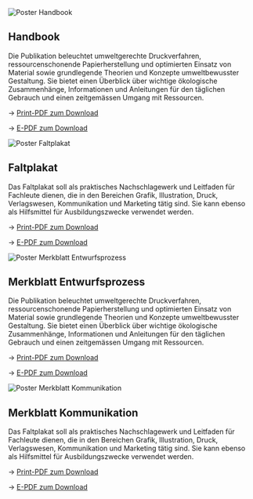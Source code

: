 <script>
    import Div from '$lib/components/Div.svelte'
</script>

<Div classes='max-auto flex flex-wrap gap-18 justify-start items-start pl-[5vw] md:pl-[0vw] lg:pl-[5vw]'>

<Div classes='max-w-[80vw] md:max-w-[40vw] lg:max-w-[20vw]'>

<img src="/img/poster1.png" alt="Poster Handbook" class="mx-auto max-h-[60vh] drop-shadow-[2px_2px_4px_var(--color-primary-500)] dark:drop-shadow-[2px_2px_4px_var(--color-primary-800)]"/>

## Handbook

Die Publikation beleuchtet umweltgerechte Druckverfahren, ressourcenschonende Papierherstellung und optimierten Einsatz von Material sowie grundlegende Theorien und Konzepte umweltbewusster Gestaltung. Sie bietet einen Überblick über wichtige ökologische Zusammenhänge, Informationen und Anleitungen für den täglichen Gebrauch und einen zeitgemässen Umgang mit Ressourcen.

→ <a href="#changeme" class="underline">Print-PDF zum Download</a>

→ <a href="#changeme" class="underline">E-PDF zum Download</a>

</Div>

<Div classes='max-w-[80vw] md:max-w-[40vw] lg:max-w-[20vw]'>

<img src="/img/poster2.png" alt="Poster Faltplakat" class="mx-auto max-h-[60vh] drop-shadow-[2px_2px_4px_var(--color-primary-500)] dark:drop-shadow-[2px_2px_4px_var(--color-primary-800)]"/>

## Faltplakat

Das Faltplakat soll als praktisches Nachschlagewerk und Leitfaden für Fachleute dienen, die in den Bereichen Grafik, Illustration, Druck, Verlagswesen, Kommunikation und Marketing tätig sind. Sie kann ebenso als Hilfsmittel für Ausbildungszwecke verwendet werden.

→ <a href="#changeme" class="underline">Print-PDF zum Download</a>

→ <a href="#changeme" class="underline">E-PDF zum Download</a>

</Div>

<Div classes='max-w-[80vw] md:max-w-[40vw] md:max-w-[40vw] lg:max-w-[20vw]'>

<img src="/img/poster3.png" alt="Poster Merkblatt Entwurfsprozess" class="mx-auto max-h-[60vh] drop-shadow-[2px_2px_4px_var(--color-primary-500)] dark:drop-shadow-[2px_2px_4px_var(--color-primary-800)]"/>

## Merkblatt Entwurfsprozess

Die Publikation beleuchtet umweltgerechte Druckverfahren, ressourcenschonende Papierherstellung und optimierten Einsatz von Material sowie grundlegende Theorien und Konzepte umweltbewusster Gestaltung. Sie bietet einen Überblick über wichtige ökologische Zusammenhänge, Informationen und Anleitungen für den täglichen Gebrauch und einen zeitgemässen Umgang mit Ressourcen.

→ <a href="#changeme" class="underline">Print-PDF zum Download</a>

→ <a href="#changeme" class="underline">E-PDF zum Download</a>

</Div>

<Div classes='max-w-[80vw] md:max-w-[40vw] lg:max-w-[20vw]'>

<img src="/img/poster4.png" alt="Poster Merkblatt Kommunikation" class="mx-auto max-h-[60vh] drop-shadow-[2px_2px_4px_var(--color-primary-500)] dark:drop-shadow-[2px_2px_4px_var(--color-primary-800)]"/>

## Merkblatt Kommunikation

Das Faltplakat soll als praktisches Nachschlagewerk und Leitfaden für Fachleute dienen, die in den Bereichen Grafik, Illustration, Druck, Verlagswesen, Kommunikation und Marketing tätig sind. Sie kann ebenso als Hilfsmittel für Ausbildungszwecke verwendet werden.

→ <a href="#changeme" class="underline">Print-PDF zum Download</a>

→ <a href="#changeme" class="underline">E-PDF zum Download</a>

</Div>

</Div>
